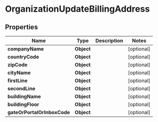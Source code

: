 

# OrganizationUpdateBillingAddress


## Properties

| Name | Type | Description | Notes |
|------------ | ------------- | ------------- | -------------|
|**companyName** | **Object** |  |  [optional] |
|**countryCode** | **Object** |  |  [optional] |
|**zipCode** | **Object** |  |  [optional] |
|**cityName** | **Object** |  |  [optional] |
|**firstLine** | **Object** |  |  [optional] |
|**secondLine** | **Object** |  |  [optional] |
|**buildingName** | **Object** |  |  [optional] |
|**buildingFloor** | **Object** |  |  [optional] |
|**gateOrPortalOrInboxCode** | **Object** |  |  [optional] |



